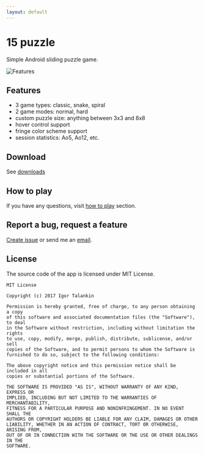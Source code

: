 ```yaml
---
layout: default
---
```


# 15 puzzle

Simple Android sliding puzzle game.

![Features](/assets/features.jpg)

## Features
* 3 game types: classic, snake, spiral
* 2 game modes: normal, hard
* custom puzzle size: anything between 3x3 and 8x8
* hover control support
* fringe color scheme support
* session statistics: Ao5, Ao12, etc.

## Download

See [downloads](/downloads/)

## How to play

If you have any questions, visit [how to play](/how-to-play/) section.

## Report a bug, request a feature

[Create issue](https://github.com/italankin/15Puzzle/issues/new) or send me an [email](mailto:devitalankin@gmail.com).

## License

The source code of the app is licensed under MIT License.

```
MIT License

Copyright (c) 2017 Igor Talankin

Permission is hereby granted, free of charge, to any person obtaining a copy
of this software and associated documentation files (the "Software"), to deal
in the Software without restriction, including without limitation the rights
to use, copy, modify, merge, publish, distribute, sublicense, and/or sell
copies of the Software, and to permit persons to whom the Software is
furnished to do so, subject to the following conditions:

The above copyright notice and this permission notice shall be included in all
copies or substantial portions of the Software.

THE SOFTWARE IS PROVIDED "AS IS", WITHOUT WARRANTY OF ANY KIND, EXPRESS OR
IMPLIED, INCLUDING BUT NOT LIMITED TO THE WARRANTIES OF MERCHANTABILITY,
FITNESS FOR A PARTICULAR PURPOSE AND NONINFRINGEMENT. IN NO EVENT SHALL THE
AUTHORS OR COPYRIGHT HOLDERS BE LIABLE FOR ANY CLAIM, DAMAGES OR OTHER
LIABILITY, WHETHER IN AN ACTION OF CONTRACT, TORT OR OTHERWISE, ARISING FROM,
OUT OF OR IN CONNECTION WITH THE SOFTWARE OR THE USE OR OTHER DEALINGS IN THE
SOFTWARE.
```